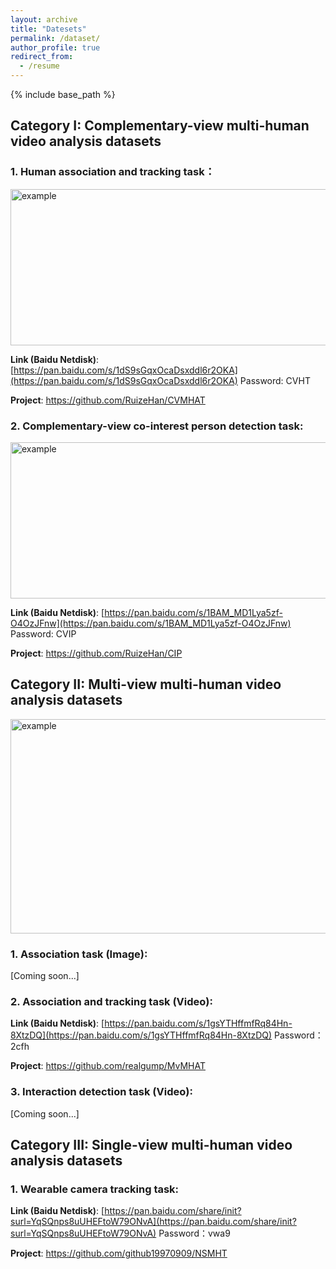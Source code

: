 ```yaml
---
layout: archive
title: "Datesets"
permalink: /dataset/
author_profile: true
redirect_from:
  - /resume
---
```


{% include base_path %}

## Category I: Complementary-view multi-human video analysis datasets

### 1. Human association and tracking task：

<img src="http://ruizehan.github.io/images/cvmhat.png" width="625" height="250" alt="example"/><br/>

**Link (Baidu Netdisk)**: [https://pan.baidu.com/s/1dS9sGqxOcaDsxddl6r2OKA](https://pan.baidu.com/s/1dS9sGqxOcaDsxddl6r2OKA) Password: CVHT

**Project**: https://github.com/RuizeHan/CVMHAT

### 2. Complementary-view co-interest person detection task:

<img src="http://ruizehan.github.io/images/cip.jpg" width="625" height="250" alt="example"/><br/>

**Link (Baidu Netdisk)**: [https://pan.baidu.com/s/1BAM_MD1Lya5zf-O4OzJFnw](https://pan.baidu.com/s/1BAM_MD1Lya5zf-O4OzJFnw) Password: CVIP

**Project**: https://github.com/RuizeHan/CIP

## Category II: Multi-view multi-human video analysis datasets

<img src="http://ruizehan.github.io/images/mvmhat.png" width="625" height="343" alt="example"/><br/>

### 1. Association task (Image):

[Coming soon...]

### 2. Association and tracking task (Video):

**Link (Baidu Netdisk)**: [https://pan.baidu.com/s/1gsYTHffmfRq84Hn-8XtzDQ](https://pan.baidu.com/s/1gsYTHffmfRq84Hn-8XtzDQ) Password：2cfh

**Project**: https://github.com/realgump/MvMHAT

### 3. Interaction detection task (Video):

[Coming soon...]

## Category III: Single-view multi-human video analysis datasets

### 1. Wearable camera tracking task:

**Link (Baidu Netdisk)**: [https://pan.baidu.com/share/init?surl=YqSQnps8uUHEFtoW79ONvA](https://pan.baidu.com/share/init?surl=YqSQnps8uUHEFtoW79ONvA) Password：vwa9

**Project**: https://github.com/github19970909/NSMHT

